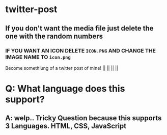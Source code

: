 # twitter-post
## If you don't want the media file just delete the one with the random numbers
### IF YOU WANT AN ICON DELETE `ICON.PNG` AND CHANGE THE IMAGE NAME TO `icon.png`
Become somethiung of a twitter post of mine!
|| ||
|| ||
# Q: What language does this support?
## A: welp.. Tricky Question because this supports 3 Languages. HTML, CSS, JavaScript
